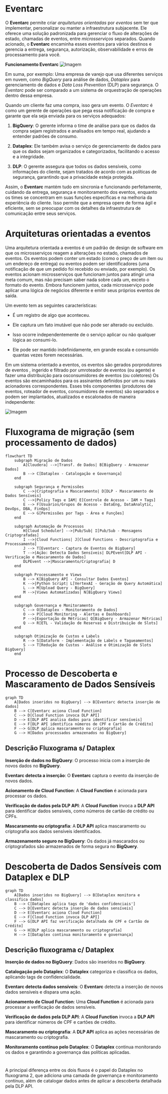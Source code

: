 # Eventarc
O **Eventarc** permite criar *arquiteturas orientadas* por *eventos* sem ter que implementar, personalizar ou manter a infraestrutura subjacente. Ele oferece uma solução padronizada para gerenciar o fluxo de alterações de estado, chamadas de eventos, entre *microsserviços* separados. Quando acionado, o **Eventarc** encaminha esses eventos para vários destinos e gerencia a entrega, segurança, autorização, observabilidade e erros de processamento para você.

**Funcionamento Eventarc**
![Imagem](/Reports/imagens/Captura%20de%20tela%202024-10-07%20132828.png)

Em suma, por exemplo: Uma empresa de varejo que usa diferentes serviços em nuvem, como *BigQuery* para análise de dados, *Dataplex* para gerenciamento de dados e *Data Loss Prevention* (DLP) para segurança. O *Eventarc* pode ser comparado a um sistema de orquestração de operações dentro dessa empresa.

Quando um cliente faz uma compra, isso gera um evento. O *Eventarc* é como um gerente de operações que pega essa notificação de compra e garante que ela seja enviada para os serviços adequados:

1. **BigQuery**: O gerente informa o time de análise para que os dados da compra sejam registrados e analisados em tempo real, ajudando a entender padrões de consumo.

2. **Dataplex**: Ele também avisa o serviço de gerenciamento de dados para que os dados sejam organizados e categorizados, facilitando o acesso e a integridade.

3. **DLP**: O gerente assegura que todos os dados sensíveis, como informações do cliente, sejam tratados de acordo com as políticas de segurança, garantindo que a privacidade esteja protegida.

Assim, o **Eventarc** mantém tudo em sincronia e funcionando perfeitamente, cuidando da entrega, segurança e monitoramento dos eventos, enquanto os times se concentram em suas funções específicas e na melhoria da experiência do cliente. Isso permite que a empresa opere de forma ágil e eficiente, sem se preocupar com os detalhes da infraestrutura de comunicação entre seus serviços.
#
# Arquiteturas orientadas a eventos
Uma arquitetura orientada a eventos é um padrão de design de software em que os microsserviços reagem a alterações no estado, chamados de eventos. Os eventos podem conter um estado (como o preço de um item ou um endereço de entrega) ou eventos podem ser identificadores (uma notificação de que um pedido foi recebido ou enviado, por exemplo). Os eventos acionam microsserviços que funcionam juntos para atingir uma meta comum, mas não precisam saber nada sobre cada um, exceto o formato do evento. Embora funcionem juntos, cada microsserviço pode aplicar uma lógica de negócios diferente e emitir seus próprios eventos de saída.

Um evento tem as seguintes características:

 - É um registro de algo que aconteceu.

 - Ele captura um fato imutável que não pode ser alterado ou excluído.

 - Isso ocorre independentemente de o serviço aplicar ou não qualquer lógica ao consumi-lo.

 - Ele pode ser mantido indefinidamente, em grande escala e consumido quantas vezes forem necessárias.

Em um sistema orientado a eventos, os eventos são gerados porprodutores de eventos , ingerido e filtrado por umroteador de eventos (ou agente) e fazer uma distribuição para osconsumidores de eventos (ou coletores) Os eventos são encaminhados para os assinantes definidos por um ou mais acionadores correspondentes. Esses três componentes (produtores de eventos, roteador de eventos, consumidores de eventos) são separados e podem ser implantados, atualizados e escalonados de maneira independente:

![Imagem](../img/eventArc.png)

#
# Fluxograma de migração (sem processamento de dados)

```mermaid
flowchart TD
    subgraph Migração de Dados
        A[Cloudera] -->|Transf. de Dados| B[BigQuery - Armazenar Dados]
        B --> C[Dataplex - Catalogação e Governança]
    end

    subgraph Segurança e Permissões
        C -->|Criptografia e Mascaramento| D[DLP - Mascaramento de Dados Sensíveis]
        C -->|Policy Tags e IAM| E[Controle de Acesso - IAM + Tags]
        E --> F[Usuários/Grupos de Acesso - DataEng, DataAnalytic, DevOps, DBA, FinOps]
        E --> G[Permissões por Tags - Área e Funções]
    end

    subgraph Automação de Processos
        H[Cloud Scheduler] -->|Pub/Sub| I[Pub/Sub - Mensagens Criptografadas]
        I -->|Cloud Functions| J[Cloud Functions - Descriptografia e Processamento]
        J --> T[Eventarc - Captura de Eventos de BigQuery]
        T -->|Ação: Detecta Dados Sensíveis| DLPEvent[DLP API - Verificação e Mascaramento de Dados]
        DLPEvent -->|Mascaramento/Criptografia| D
    end

    subgraph Processamento e Views
        B --> K[BigQuery API - Consultar Dados Eventos]
        K -->|Python Script| L[VertexAI - Geração de Query Automática]
        L --> M[Upload Query - BigQuery]
        M -->|Views Automatizadas| N[BigQuery Views]
    end

    subgraph Governança e Monitoramento
        C --> O[Dataplex - Monitoramento de Dados]
        O --> P[Cloud Monitoring - Alertas e Dashboards]
        P -->|Exportação de Métricas| Q[BigQuery - Armazenar Métricas]
        Q --> R[ETL - Validação de Reservas e Distribuição de Slots]
    end

    subgraph Otimização de Custos e Labels
        R --> S[Dataform - Implementação de Labels e Tagueamentos]
        S --> T[Redução de Custos - Análise e Otimização de Slots BigQuery]
    end

```
#
# Processo de Descoberta e Mascaramento de Dados Sensíveis
```mermaid
graph TD
    A[Dados inseridos no BigQuery] --> B[Eventarc detecta inserção de dados]
    B --> C[Eventarc aciona Cloud Function]
    C --> D[Cloud Function invoca DLP API]
    D --> E[DLP API analisa dados para identificar sensíveis]
    E --> F[DLP API identifica números de CPF e Cartão de Crédito]
    F --> G[DLP aplica mascaramento ou criptografia]
    G --> H[Dados processados armazenados no BigQuery]

```
## Descrição Fluxograma s/ Dataplex
**Inserção de dados no BigQuery**: O processo inicia com a inserção de novos dados no **BigQuery**.

**Eventarc detecta a inserção**: O **Eventarc** captura o evento da inserção de novos dados.

**Acionamento de Cloud Function**: A **Cloud Function** é acionada para processar os dados.

**Verificação de dados pela DLP API**: A **Cloud Function** invoca a **DLP API** para identificar dados sensíveis, como números de cartão de crédito ou CPFs.

**Mascaramento ou criptografia**: A **DLP API** aplica mascaramento ou criptografia aos dados sensíveis identificados.

**Armazenamento seguro no BigQuery**: Os dados já mascarados ou criptografados são armazenados de forma segura no **BigQuery**.
#
# Descoberta de Dados Sensíveis com Dataplex e DLP
```mermaid
graph TD
    A[Dados inseridos no BigQuery] --> B[Dataplex monitora e classifica dados]
    B --> C[Dataplex aplica tags de 'dados confidenciais']
    C --> D[Eventarc detecta inserção de dados sensíveis]
    D --> E[Eventarc aciona Cloud Function]
    E --> F[Cloud Function invoca DLP API]
    F --> G[DLP API faz verificação detalhada de CPF e Cartão de Crédito]
    G --> H[DLP aplica mascaramento ou criptografia]
    H --> I[Dataplex continua monitoramento e governança]

```
## Descrição fluxograma c/ Dataplex
**Inserção de dados no BigQuery**: Dados são inseridos no **BigQuery**.

**Catalogação pelo Dataplex**: O **Dataplex** categoriza e classifica os dados, aplicando tags de confidencialidade.

**Eventarc detecta dados sensíveis**: O **Eventarc** detecta a inserção de novos dados sensíveis e dispara uma ação.

**Acionamento de Cloud Function**: Uma **Cloud Function** é acionada para processar a verificação de dados sensíveis.

**Verificação de dados pela DLP API**: A **Cloud Function** invoca a **DLP API** para identificar números de CPF e cartões de crédito.

**Mascaramento ou criptografia**: A **DLP API** aplica as ações necessárias de mascaramento ou criptografia.

**Monitoramento contínuo pelo Dataplex**: O **Dataplex** continua monitorando os dados e garantindo a governança das políticas aplicadas.
#
A principal diferença entre os dois fluxos é o papel do Dataplex no fluxograma 2, que adiciona uma camada de governança e monitoramento contínuo, além de catalogar dados antes de aplicar a descoberta detalhada pela DLP API.